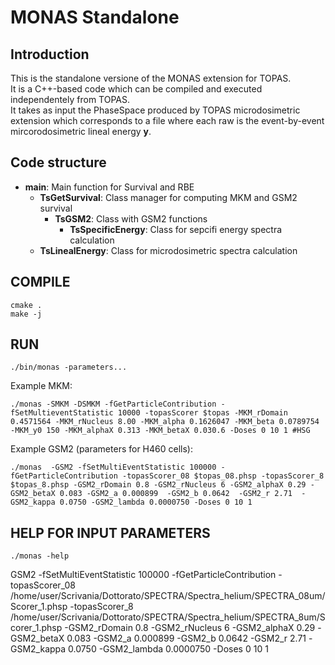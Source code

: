 # MONAS Standalone
## Introduction
This is the standalone versione of the MONAS extension for TOPAS.\
It is a C++-based code which can be compiled and executed independentely from TOPAS.\
It takes as input the PhaseSpace produced by TOPAS microdosimetric extension which corresponds to a file where each raw is the event-by-event mircorodosimetric lineal energy **y**.

## Code structure
- **main**: Main function for Survival and RBE
	- **TsGetSurvival**: Class manager for computing MKM and GSM2 survival
		- **TsGSM2**: Class with GSM2 functions
			- **TsSpecificEnergy**: Class for sepcifi energy spectra calculation
	- **TsLinealEnergy**: Class for microdosimetric spectra calculation

## COMPILE
```
cmake .
make -j
```
## RUN
```
./bin/monas -parameters...
```
Example MKM:
```
./monas -SMKM -DSMKM -fGetParticleContribution -fSetMultieventStatistic 10000 -topasScorer $topas -MKM_rDomain 0.4571564 -MKM_rNucleus 8.00 -MKM_alpha 0.1626047 -MKM_beta 0.0789754 -MKM_y0 150 -MKM_alphaX 0.313 -MKM_betaX 0.030.6 -Doses 0 10 1 #HSG
```
Example GSM2 (parameters for H460 cells):
```
./monas  -GSM2 -fSetMultiEventStatistic 100000 -fGetParticleContribution -topasScorer_08 $topas_08.phsp -topasScorer_8 $topas_8.phsp -GSM2_rDomain 0.8 -GSM2_rNucleus 6 -GSM2_alphaX 0.29 -GSM2_betaX 0.083 -GSM2_a 0.000899  -GSM2_b 0.0642  -GSM2_r 2.71  -GSM2_kappa 0.0750 -GSM2_lambda 0.0000750 -Doses 0 10 1
```

## HELP FOR INPUT PARAMETERS
```
./monas -help
```


GSM2 -fSetMultiEventStatistic 100000 -fGetParticleContribution -topasScorer_08 /home/user/Scrivania/Dottorato/SPECTRA/Spectra_helium/SPECTRA_08um/Scorer_1.phsp -topasScorer_8 /home/user/Scrivania/Dottorato/SPECTRA/Spectra_helium/SPECTRA_8um/Scorer_1.phsp -GSM2_rDomain 0.8 -GSM2_rNucleus 6 -GSM2_alphaX 0.29 -GSM2_betaX 0.083 -GSM2_a 0.000899  -GSM2_b 0.0642  -GSM2_r 2.71  -GSM2_kappa 0.0750 -GSM2_lambda 0.0000750 -Doses 0 10 1
